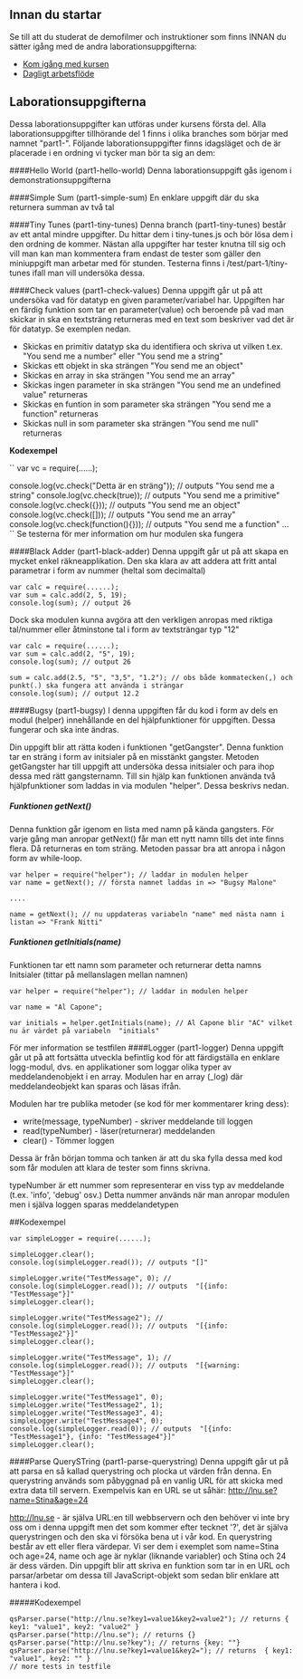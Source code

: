 ## Innan du startar
Se till att du studerat de demofilmer och instruktioner som finns INNAN du sätter igång med de andra laborationsuppgifterna:

* [Kom igång med kursen](https://coursepress.lnu.se/kurs/grundlaggande-programmering/kom-igang-med-kursen/)
* [Dagligt arbetsflöde](https://coursepress.lnu.se/kurs/grundlaggande-programmering/workflow-laborationer/)


## Laborationsuppgifterna
Dessa laborationsuppgifter kan utföras under kursens första del. Alla laborationsuppgifter tillhörande del 1 finns i olika branches som börjar med namnet "part1-". Följande laborationsuppgifter finns idagsläget och de är placerade i en ordning vi tycker man bör ta sig an dem:

####Hello World  (part1-hello-world)
Denna laborationsuppgift gås igenom i demonstrationsuppgifterna

####Simple Sum (part1-simple-sum)
En enklare uppgift där du ska returnera summan av två tal

####Tiny Tunes (part1-tiny-tunes)
Denna branch (part1-tiny-tunes) består av ett antal mindre uppgifter. Du hittar dem i tiny-tunes.js och bör lösa dem i den ordning de kommer. Nästan alla uppgifter har tester knutna till sig och vill man kan man kommentera fram endast de tester som gäller den miniuppgift man arbetar med för stunden. Testerna finns i /test/part-1/tiny-tunes ifall man vill undersöka dessa.

####Check values (part1-check-values)
Denna uppgift går ut på att undersöka vad för datatyp en given parameter/variabel har.
Uppgiften har en färdig funktion som tar en parameter(value) och beroende på vad man skickar in
ska en textsträng returneras med en text som beskriver vad det är för datatyp. Se exemplen nedan.

* Skickas en primitiv datatyp ska du identifiera och skriva ut vilken t.ex. "You send me a number" eller "You send me a string"
* Skickas ett objekt in ska strängen "You send me an object"
* Skickas en array in ska strängen "You send me an array"
* Skickas ingen parameter in ska strängen "You send me an undefined value" returneras
* Skickas en funtion in som parameter ska strängen "You send me a function" returneras
* Skickas null in som parameter ska strängen "You send me null" returneras

**Kodexempel**

``
var vc = require(......);

console.log(vc.check("Detta är en sträng")); // outputs "You send me a string"
console.log(vc.check(true)); // outputs "You send me a primitive"
console.log(vc.check({})); // outputs "You send me an object"
console.log(vc.check([])); // outputs "You send me an array"
console.log(vc.check(function(){})); // outputs "You send me a function"
...
``
Se testerna för mer information om hur modulen ska fungera

####Black Adder (part1-black-adder)
Denna uppgift går ut på att skapa en mycket enkel räkneapplikation.
Den ska klara av att addera att fritt antal parametrar i form av nummer (heltal som decimaltal)

```
var calc = require(......);
var sum = calc.add(2, 5, 19);
console.log(sum); // output 26

```
Dock ska modulen kunna avgöra att den verkligen anropas med riktiga tal/nummer
eller åtminstone tal i form av textsträngar typ "12"


```
var calc = require(......);
var sum = calc.add(2, "5", 19);
console.log(sum); // output 26

sum = calc.add(2.5, "5", "3,5", "1.2"); // obs både kommatecken(,) och punkt(.) ska fungera att använda i strängar
console.log(sum); // output 12.2

```
####Bugsy (part1-bugsy)
I denna uppgiften får du kod i form av dels en modul (helper) innehållande en del hjälpfunktioner
för uppgiften. Dessa fungerar och ska inte ändras.

Din uppgift blir att rätta koden i funktionen "getGangster". Denna funktion tar en sträng i form av initsialer
på en misstänkt gangster. Metoden getGangster har till uppgift att undersöka dessa initsialer och para ihop dessa
med rätt gangsternamn. Till sin hjälp kan funktionen använda två hjälpfunktioner som laddas in via modulen "helper".
Dessa beskrivs nedan.

##### Funktionen getNext()
Denna funktion går igenom en lista med namn på kända gangsters. För varje gång man anropar getNext() får man ett nytt
namn tills det inte finns flera. Då returneras en tom sträng. Metoden passar bra att anropa i någon form av while-loop.

```
var helper = require("helper"); // laddar in modulen helper
var name = getNext(); // första namnet laddas in => "Bugsy Malone"

....

name = getNext(); // nu uppdateras variabeln "name" med nästa namn i listan => "Frank Nitti"

```

##### Funktionen getInitials(name)
Funktionen tar ett namn som parameter och returnerar detta namns Initsialer (tittar på mellanslagen mellan namnen)

```
var helper = require("helper"); // laddar in modulen helper

var name = "Al Capone";

var initials = helper.getInitials(name); // Al Capone blir "AC" vilket nu är värdet på variabeln  "initials"

```
För mer information se testfilen
####Logger (part1-logger)
Denna uppgift går ut på att fortsätta utveckla befintlig kod för att färdigställa en enklare
logg-modul, dvs. en applikationer som loggar olika typer av meddelandenobjekt i en array.
Modulen har en array (_log) där meddelandeobjekt kan sparas och läsas ifrån.

Modulen har tre publika metoder (se kod för mer kommentarer kring dess):
* write(message, typeNumber) - skriver meddelande till loggen
* read(typeNumber) - läser(returnerar) meddelanden
* clear() - Tömmer loggen


Dessa är från början tomma och tanken är att du ska fylla dessa med kod som får modulen  att
klara de tester som finns skrivna.

typeNumber är ett nummer som representerar en viss typ av meddelande (t.ex. 'info', 'debug' osv.)
Detta nummer används när man anropar modulen men i själva loggen sparas meddelandetypen

##Kodexempel

```
var simpleLogger = require(......);

simpleLogger.clear();
console.log(simpleLogger.read()); // outputs "[]"

simpleLogger.write("TestMessage", 0); //
console.log(simpleLogger.read()); // outputs  "[{info: "TestMessage"}]"
simpleLogger.clear();

simpleLogger.write("TestMessage2"); //
console.log(simpleLogger.read()); // outputs  "[{info: "TestMessage2"}]"
simpleLogger.clear();

simpleLogger.write("TestMessage", 1); //
console.log(simpleLogger.read()); // outputs  "[{warning: "TestMessage"}]"
simpleLogger.clear();

simpleLogger.write("TestMessage1", 0);
simpleLogger.write("TestMessage2", 1);
simpleLogger.write("TestMessage3", 4);
simpleLogger.write("TestMessage4", 0);
console.log(simpleLogger.read(0)); // outputs  "[{info: "TestMessage1"}, {info: "TestMessage4"}]"
simpleLogger.clear();
```
####Parse QuerySTring (part1-parse-querystring)
Denna uppgift går ut på att parsa en så kallad querystring och plocka ut värden från denna. En querystring används som påbyggnad på en vanlig URL för att skicka med extra data till servern. Exempelvis kan en URL se ut såhär:
http://lnu.se?name=Stina&age=24

http://lnu.se - är själva URL:en till webbservern och den behöver vi inte bry oss om i denna uppgift men det som kommer efter tecknet '?', det är själva querystringen och den ska vi försöka bena ut i vår kod. En querystring består av ett eller flera värdepar. Vi ser dem i exemplet som name=Stina och age=24, name och age är nyklar (liknande variabler) och Stina och 24 är dess värden. Din uppgift blir att skriva en funktion som tar in en URL och parsar/arbetar om dessa till JavaScript-objekt som sedan blir enklare att hantera i kod. 

#####Kodexempel 

```
qsParser.parse("http://lnu.se?key1=value1&key2=value2"); // returns { key1: "value1", key2: "value2" }
qsParser.parse("http://lnu.se"); // returns {}
qsParser.parse("http://lnu.se?key"); // returns {key: ""}
qsParser.parse("http://lnu.se?key1=value1&key2="); // returns  { key1: "value1", key2: "" }
// more tests in testfile  
```
